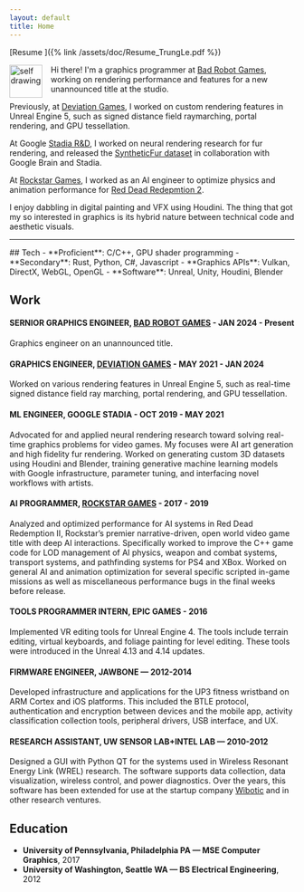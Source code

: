 ```yaml
---
layout: default
title: Home
---
```


[<i class="fas fa-envelope fa-lg icon"></i>](mailto:trungtuanle90@gmail.com)
[<i class="fab fa-linkedin fa-lg icon"></i>](https://www.linkedin.com/in/trungtuanle/)
[<i class="fab fa-github fa-lg icon"></i>](https://github.com/trungtle)
[Resume <i class="fas fa-download fa-lg icon"></i>]({% link /assets/doc/Resume_TrungLe.pdf %})

<img width=58px src="{% link /assets/images/self_drawing.jpg %}" alt="self drawing" style="float: left; margin: 0px 15px 0px 0px;">

Hi there! I'm a graphics programmer at [Bad Robot Games](https://www.badrobotgames.com/), working on rendering performance and features for a new unannounced title at the studio.

Previously, at [Deviation Games](https://www.deviationgames.com/), I worked on custom rendering features in Unreal Engine 5, such as signed distance field raymarching, portal rendering, and GPU tessellation.

At Google [Stadia R&D](https://stadia.dev/), I worked on neural rendering research for fur rendering, and   released the [SyntheticFur dataset](https://github.com/google-research-datasets/synthetic-fur) in collaboration with Google Brain and Stadia.

At [Rockstar Games](https://www.rockstargames.com/), I worked as an AI engineer to optimize physics and animation performance for [Red Dead Redepmtion 2](https://www.rockstargames.com/reddeadredemption2/).

I enjoy dabbling in digital painting and VFX using Houdini. The thing that got my so interested in graphics is its hybrid nature between technical code and aesthetic visuals.

<hr/>
## Tech
- **Proficient**: C/C++, GPU shader programming
- **Secondary**: Rust, Python, C#, Javascript
- **Graphics APIs**: Vulkan, DirectX, WebGL, OpenGL
- **Software**: Unreal, Unity, Houdini, Blender

## Work
#### SERNIOR GRAPHICS ENGINEER, [BAD ROBOT GAMES](https://www.badrobotgames.com/) - JAN 2024 - Present
Graphics engineer on an unannounced title.


#### GRAPHICS ENGINEER, [DEVIATION GAMES](https://www.deviationgames.com/) - MAY 2021 - JAN 2024
Worked on various rendering features in Unreal Engine 5, such as real-time signed distance field ray marching, portal rendering, and GPU tessellation.

#### ML ENGINEER, GOOGLE STADIA - OCT 2019 - MAY 2021

Advocated for and applied neural rendering research toward solving real-time graphics problems for video games. My focuses were AI art generation and high fidelity fur rendering. Worked on generating custom 3D datasets using Houdini and Blender, training generative machine learning models with Google infrastructure, parameter tuning, and interfacing novel workflows with artists.

#### AI PROGRAMMER, [ROCKSTAR GAMES](https://www.rockstargames.com/) - 2017 - 2019

Analyzed and optimized performance for AI systems in Red Dead Redemption II, Rockstar’s premier narrative-driven, open world video game title with deep AI interactions.  Specifically worked to improve  the C++ game code for LOD management of AI physics, weapon and combat systems, transport systems, and pathfinding systems for PS4 and XBox. Worked on general AI and animation optimization for several specific scripted in-game missions as well as miscellaneous performance bugs in the final weeks before release.

#### TOOLS PROGRAMMER INTERN, EPIC GAMES - 2016

Implemented VR editing tools for Unreal Engine 4. The tools include terrain editing, virtual keyboards, and foliage painting for level editing. These tools were introduced in the Unreal 4.13 and 4.14 updates.

#### FIRMWARE ENGINEER, JAWBONE — 2012-2014

Developed infrastructure and applications for the UP3 fitness wristband on ARM Cortex and iOS platforms. This included the BTLE protocol, authentication and encryption between devices and the mobile app, activity classification collection tools, peripheral drivers, USB interface, and UX.

#### RESEARCH ASSISTANT, UW SENSOR LAB+INTEL LAB — 2010-2012

Designed a GUI with Python QT for the systems used in Wireless Resonant Energy Link (WREL) research. The software supports data collection, data visualization, wireless control, and power diagnostics. Over the years, this software has been extended for use at the startup company [Wibotic](https://www.wibotic.com/) and in other research ventures.

## Education

- **University of Pennsylvania, Philadelphia PA — MSE Computer Graphics**, 2017
- **University of Washington, Seattle WA — BS Electrical Engineering**, 2012





